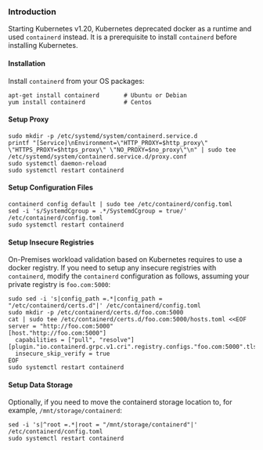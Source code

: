 ### Introduction

Starting Kubernetes v1.20, Kubernetes deprecated docker as a runtime and used `containerd` instead. It is a prerequisite to install `containerd` before installing Kubernetes.

#### Installation

Install `containerd` from your OS packages:

```
apt-get install containerd       # Ubuntu or Debian
yum install containerd           # Centos
```

#### Setup Proxy

```
sudo mkdir -p /etc/systemd/system/containerd.service.d
printf "[Service]\nEnvironment=\"HTTP_PROXY=$http_proxy\" \"HTTPS_PROXY=$https_proxy\" \"NO_PROXY=$no_proxy\"\n" | sudo tee /etc/systemd/system/containerd.service.d/proxy.conf
sudo systemctl daemon-reload
sudo systemctl restart containerd
```

#### Setup Configuration Files

```
containerd config default | sudo tee /etc/containerd/config.toml
sed -i 's/SystemdCgroup = .*/SystemdCgroup = true/' /etc/containerd/config.toml
sudo systemctl restart containerd
```

#### Setup Insecure Registries

On-Premises workload validation based on Kubernetes requires to use a docker registry. If you need to setup any insecure registries with `containerd`, modify the `containerd` configuration as follows, assuming your private registry is `foo.com:5000`:   

```
sudo sed -i 's|config_path =.*|config_path = "/etc/containerd/certs.d"|' /etc/containerd/config.toml
sudo mkdir -p /etc/containerd/certs.d/foo.com:5000
cat | sudo tee /etc/containerd/certs.d/foo.com:5000/hosts.toml <<EOF
server = "http://foo.com:5000"
[host."http://foo.com:5000"]
  capabilities = ["pull", "resolve"]
[plugin."io.containerd.grpc.v1.cri".registry.configs."foo.com:5000".tls]
  insecure_skip_verify = true
EOF 
sudo systemctl restart containerd
```

#### Setup Data Storage

Optionally, if you need to move the containerd storage location to, for example, `/mnt/storage/containerd`:

```
sed -i 's|^root =.*|root = "/mnt/storage/containerd"|' /etc/containerd/config.toml
sudo systemctl restart containerd
```
